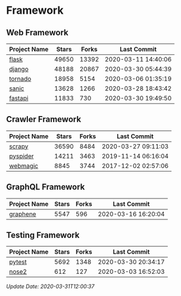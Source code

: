 # Framework

## Web Framework

| Project Name | Stars | Forks | Last Commit |
| ------------ | ----- | ----- | ----------- |
| [flask](https://github.com/pallets/flask) | 49650 | 13392 | 2020-03-11 14:40:06 |
| [django](https://github.com/django/django) | 48188 | 20867 | 2020-03-30 05:44:39 |
| [tornado](https://github.com/tornadoweb/tornado) | 18958 | 5154 | 2020-03-06 01:35:19 |
| [sanic](https://github.com/huge-success/sanic) | 13628 | 1266 | 2020-03-28 18:43:42 |
| [fastapi](https://github.com/tiangolo/fastapi) | 11833 | 730 | 2020-03-30 19:49:50 |

## Crawler Framework

| Project Name | Stars | Forks | Last Commit |
| ------------ | ----- | ----- | ----------- |
| [scrapy](https://github.com/scrapy/scrapy) | 36590 | 8484 | 2020-03-27 09:11:03 |
| [pyspider](https://github.com/binux/pyspider) | 14211 | 3463 | 2019-11-14 06:16:04 |
| [webmagic](https://github.com/code4craft/webmagic) | 8845 | 3744 | 2017-12-02 02:57:06 |

## GraphQL Framework

| Project Name | Stars | Forks | Last Commit |
| ------------ | ----- | ----- | ----------- |
| [graphene](https://github.com/graphql-python/graphene) | 5547 | 596 | 2020-03-16 16:20:04 |

## Testing Framework

| Project Name | Stars | Forks | Last Commit |
| ------------ | ----- | ----- | ----------- |
| [pytest](https://github.com/pytest-dev/pytest) | 5692 | 1348 | 2020-03-30 20:34:17 |
| [nose2](https://github.com/nose-devs/nose2) | 612 | 127 | 2020-03-03 16:52:03 |

*Update Date: 2020-03-31T12:00:37*